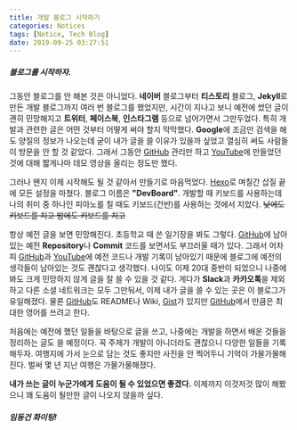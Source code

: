 ```yaml
---
title: 개발 블로그 시작하기
categories: Notices
tags: [Notice, Tech Blog]
date: 2019-09-25 03:27:51
---
```

##### 블로그를 시작하자.

그동안 블로그를 안 해본 것은 아니었다. **네이버** 블로그부터 **티스토리** 블로그, **Jekyll**로 만든 개발 블로그까지 여러 번 블로그를 했었지만, 시간이 지나고 보니 예전에 썼던 글이 괜히 민망해지고 **트위터**, **페이스북**, **인스타그램** 등으로 넘어가면서 그만두었다. 특히 개발과 관련한 글은 어떤 것부터 어떻게 써야 할지 막막했다. **Google**에 조금만 검색을 해도 양질의 정보가 나오는데 굳이 내가 글을 쓸 이유가 있을까 싶었고 열심히 써도 사람들이 방문을 안 할 것 같았다. 그래서 그동안 [GitHub](https://github.com/PW486) 관리만 하고 [YouTube](https://www.youtube.com/channel/UCVcNzIBhkjL4NGsUgLy2Yxg/videos)에 만들었던 것에 대해 짧게나마 데모 영상을 올리는 정도만 했다.
<!-- more -->
그러나 왠지 이제 시작해도 될 것 같아서 만들기로 마음먹었다. [Hexo](https://github.com/hexojs/hexo)로 며칠간 삽질 끝에 모든 설정을 마쳤다. 블로그 이름은 **"DevBoard"**. 개발할 때 키보드를 사용하는데 나의 취미 중 하나인 피아노를 칠 때도 키보드(건반)를 사용하는 것에서 지었다. ~~낮에도 키보드를 치고 밤에도 키보드를 치고~~

항상 예전 글을 보면 민망해진다. 초등학교 때 쓴 일기장을 봐도 그렇다. [GitHub](https://github.com/PW486)에 남아 있는 예전 **Repository**나 **Commit** 코드를 보면서도 부끄러울 때가 있다. 그래서 어차피 [GitHub](https://github.com/PW486)과 [YouTube](https://www.youtube.com/channel/UCVcNzIBhkjL4NGsUgLy2Yxg/videos)에 예전 코드나 개발 기록이 남아있기 때문에 블로그에 예전의 생각들이 남아있는 것도 괜찮다고 생각했다. 나이도 이제 20대 중반이 되었으니 나중에 봐도 크게 민망하지 않게 글을 잘 쓸 수 있을 것 같다. 게다가 **Slack**과 **카카오톡**을 제외하고 다른 소셜 네트워크는 모두 그만둬서, 이제 내가 글을 쓸 수 있는 곳은 이 블로그가 유일해졌다. 물론 [GitHub](https://github.com/PW486)도 README나 Wiki, [Gist](https://gist.github.com/PW486)가 있지만 [GitHub](https://github.com/PW486)에서 만큼은 최대한 영어를 쓰려고 한다.

처음에는 예전에 했던 일들을 바탕으로 글을 쓰고, 나중에는 개발을 하면서 배운 것들을 정리하는 글도 쓸 예정이다. 꼭 주제가 개발이 아니더라도 괜찮으니 다양한 일들을 기록해두자. 여행지에 가서 눈으로 담는 것도 좋지만 사진을 안 찍어두니 기억이 가물가물해진다. 벌써 몇 년 지난 여행은 가물가물해졌다.

**내가 쓰는 글이 누군가에게 도움이 될 수 있었으면 좋겠다.** 이제까지 이것저것 많이 해봤으니 꽤 도움이 될만한 글이 나오지 않을까 싶다.

##### 임동건 화이팅!
